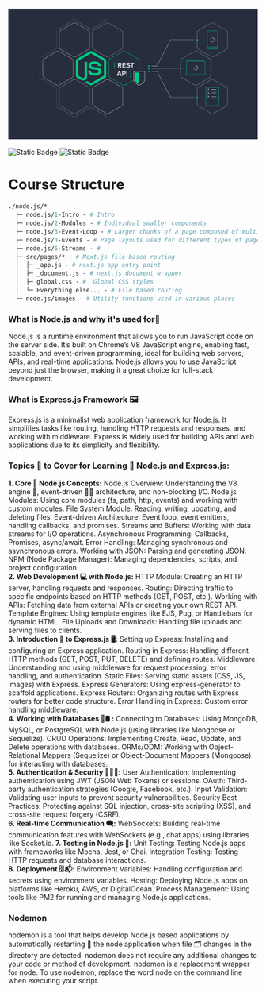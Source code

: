 ![node.js and Express.js repo!](images/node-image.png "node Image")

![Static Badge](https://img.shields.io/badge/course-js?style=plastic&logo=nodedotjs&logoColor=%23145a32&logoSize=18px&label=node.js&labelColor=%230000&color=%23145a32&cacheSeconds=https%3A%2F%2Fnodejs.org)
![Static Badge](https://img.shields.io/badge/%20%20%F0%9F%93%9ACourse-js?style=plastic&logo=express&logoColor=%23ffff&logoSize=18px&label=Express.js&labelColor=%230000&color=%230000&cacheSeconds=https%3A%2F%2Fnodejs.org)
# Course Structure 
```graphql
./node.js/* 
  ├─ node.js/1-Intro - # Intro
  ├─ node.js/2-Modules - # Individual smaller components
  ├─ node.js/3-Event-Loop - # Larger chunks of a page composed of multiple components
  ├─ node.js/4-Events - # Page layouts used for different types of pages composed of components and fragments
  ├─ node.js/6-Streams - # 
  ├─ src/pages/* - # Next.js file based routing
  │  ├─ _app.js - # next.js app entry point
  │  ├─ _document.js - # next.js document wrapper
  │  ├─ global.css - #  Global CSS styles
  │  └─ Everything else... - # File based routing
  └─ node.js/images - # Utility functions used in various places
```
### What is Node.js and why it's used for🤔
Node.js is a runtime environment that allows you to run JavaScript code on the server side. It’s built on Chrome’s V8 JavaScript engine, enabling fast, scalable, and event-driven programming, ideal for building web servers, APIs, and real-time applications. Node.js allows you to use JavaScript beyond just the browser, making it a great choice for full-stack development.
### What is Express.js Framework 🖼
Express.js is a minimalist web application framework for Node.js. It simplifies tasks like routing, handling HTTP requests and responses, and working with middleware. Express is widely used for building APIs and web applications due to its simplicity and flexibility.
### Topics 📝 to Cover for Learning 📗 Node.js and Express.js:
**1. Core 📍 Node.js Concepts:**
Node.js Overview: Understanding the V8 engine 🚀, event-driven 🧟‍♂ ️architecture, and non-blocking I/O.
Node.js Modules: Using core modules (fs, path, http, events) and working with custom modules.
File System Module: Reading, writing, updating, and deleting files.
Event-driven Architecture: Event loop, event emitters, handling callbacks, and promises.
Streams and Buffers: Working with data streams for I/O operations.
Asynchronous Programming: Callbacks, Promises, async/await.
Error Handling: Managing synchronous and asynchronous errors.
Working with JSON: Parsing and generating JSON.
NPM (Node Package Manager): Managing dependencies, scripts, and project configuration.<br>
**2. Web Development 💻 with Node.js:**
HTTP Module: Creating an HTTP server, handling requests and responses.
Routing: Directing traffic to specific endpoints based on HTTP methods (GET, POST, etc.).
Working with APIs: Fetching data from external APIs or creating your own REST API.
Template Engines: Using template engines like EJS, Pug, or Handlebars for dynamic HTML.
File Uploads and Downloads: Handling file uploads and serving files to clients.<br>
**3. Introduction 🚀 to Express.js 🖥:**
Setting up Express: Installing and configuring an Express application.
Routing in Express: Handling different HTTP methods (GET, POST, PUT, DELETE) and defining routes.
Middleware: Understanding and using middleware for request processing, error handling, and authentication.
Static Files: Serving static assets (CSS, JS, images) with Express.
Express Generators: Using express-generator to scaffold applications.
Express Routers: Organizing routes with Express routers for better code structure.
Error Handling in Express: Custom error handling middleware.<br>
**4. Working with Databases 🧮🛢 :**
Connecting to Databases: Using MongoDB, MySQL, or PostgreSQL with Node.js (using libraries like Mongoose or Sequelize).
CRUD Operations: Implementing Create, Read, Update, and Delete operations with databases.
ORMs/ODM: Working with Object-Relational Mappers (Sequelize) or Object-Document Mappers (Mongoose) for interacting 
with databases.<br>
**5. Authentication & Security 🔐👮‍♂️:**
User Authentication: Implementing authentication using JWT (JSON Web Tokens) or sessions.
OAuth: Third-party authentication strategies (Google, Facebook, etc.).
Input Validation: Validating user inputs to prevent security vulnerabilities.
Security Best Practices: Protecting against SQL injection, cross-site scripting (XSS), and cross-site request 
forgery (CSRF).<br>
**6. Real-time Communication 🗨:**
WebSockets: Building real-time communication features with WebSockets (e.g., chat apps) using libraries like Socket.io.
**7. Testing in Node.js 🔋:**
Unit Testing: Testing Node.js apps with frameworks like Mocha, Jest, or Chai.
Integration Testing: Testing HTTP requests and database interactions.<br>
**8. Deployment 🗄📬:**
Environment Variables: Handling configuration and secrets using environment variables.
Hosting: Deploying Node.js apps on platforms like Heroku, AWS, or DigitalOcean.
Process Management: Using tools like PM2 for running and managing Node.js applications.
### Nodemon
nodemon is a tool that helps develop Node.js based applications by automatically restarting 💱 the node application 
when file 🗂 changes in the directory are detected.
nodemon does not require any additional changes to your code or method of development. nodemon is a replacement wrapper for node. To use nodemon, replace the word node on the command line when executing your script.